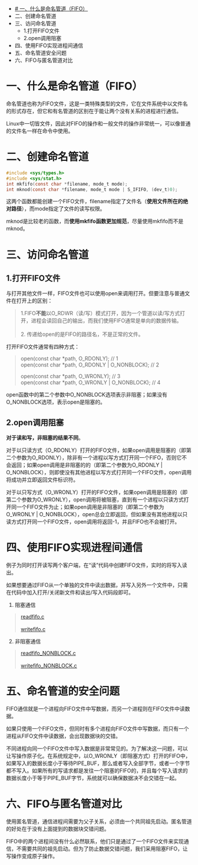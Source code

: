 - [# 一、什么是命名管道（FIFO）](一、什么是命名管道（FIFO）)
- 二、创建命名管道
- 三、访问命名管道
    - 1.打开FIFO文件
    - 2.open调用阻塞
- 四、使用FIFO实现进程间通信
- 五、命名管道安全问题
- 六、FIFO与匿名管道对比
# 一、什么是命名管道（FIFO）
命名管道也称为FIFO文件，这是一类特殊类型的文件，它在文件系统中以文件名的形式存在，但它和有名管道的区别在于能让两个没有关系的进程进行通信。

Linux中一切皆文件，因此对FIFO的操作和一般文件的操作非常统一，可以像普通的文件名一样在命令中使用。

# 二、创建命名管道
```c
#include <sys/types.h>
#include <sys/stat.h>
int mkfifo(const char *filename, mode_t mode);
int mknod(const char *filename, mode_t mode | S_IFIFO, (dev_t)0);
```
这两个函数都能创建一个FIFO文件，filename指定了文件名（**使用文件所在的绝对路径**），而mode指定了文件的读写权限。<br>

mknod是比较老的函数，而**使用mkfifo函数更加规范**，尽量使用mkfifo而不是mknod。<br>

# 三、访问命名管道
## 1.打开FIFO文件
与打开其他文件一样，FIFO文件也可以使用open来调用打开。但要注意与普通文件在打开上的区别：
> 1.FIFO**不能**以O_RDWR（读/写）模式打开，因为一个管道以读/写方式打开，进程会读回自己的输出，而我们使用FIFO通常是单向的数据传输。<br>
> <br>
> 2. 传递给open的是FIFO的路径名，不是正常的文件。<br>

打开FIFO文件通常有四种方式：<br>
> open(const char \*path, O_RDONLY); // 1 <br>
> open(const char \*path, O_RDONLY | O_NONBLOCK); // 2 <br>
> 
> open(const char \*path, O_WRONLY); // 3 <br>
> open(const char \*path, O_WRONLY | O_NONBLOCK); // 4 <br>

open函数中的第二个参数中O_NONBLOCK选项表示非阻塞；如果没有O_NONBLOCK选项，表示open是阻塞的。<br>

## 2.open调用阻塞
**对于读和写，非阻塞的结果不同**。<br>

对于以只读方式（O_RDONLY）打开的FIFO文件，如果open调用是阻塞的（即第二个参数为O_RDONLY），除非有一个进程以写方式打开同一个FIFO，否则它不会返回；如果open调用是非阻塞的的（即第二个参数为O_RDONLY | O_NONBLOCK），则即使没有其他进程以写方式打开同一个FIFO文件，open调用将成功并立即返回文件标识符。

对于以只写方式（O_WRONLY）打开的FIFO文件，如果open调用是阻塞的（即第二个参数为O_WRONLY），open调用将被阻塞，直到有一个进程以只读方式打开同一个FIFO文件为止；如果open调用是非阻塞的（即第二个参数为O_WRONLY | O_NONBLOCK），open总会立即返回，但如果没有其他进程以只读方式打开同一个FIFO文件，open调用将返回-1，并且FIFO也不会被打开。

# 四、使用FIFO实现进程间通信
例子为同时打开读写两个客户端，在“读”代码中创建FIFO文件，实时的将写入读出。<br>

如果想要通过FIFO从一个单独的文件中读出数据，并写入另外一个文件中，只需在代码中加入打开/关闭新文件和读出/写入代码段即可。

1. 阻塞通信
> [readfifo.c](https://github.com/yiyading/day-read/blob/master/FIFO%E9%80%9A%E4%BF%A1/readfifo.c)<br>
> <br>
> [writefifo.c](https://github.com/yiyading/day-read/blob/master/FIFO%E9%80%9A%E4%BF%A1/writefifo.c)<br>

2. 非阻塞通信
> [readfifo_NONBLOCK.c](https://github.com/yiyading/day-read/blob/master/FIFO%E9%80%9A%E4%BF%A1/readfifo_NONBLOCK.c)<br>
> <br>
> [writefifo_NONBLOCK.c](https://github.com/yiyading/day-read/blob/master/FIFO%E9%80%9A%E4%BF%A1/writefifo_NONBLOCK.c)<br>

# 五、命名管道的安全问题
FIFO通信就是一个进程向FIFO文件中写数据，而另一个进程则在FIFO文件中读数据。

如果只使用一个FIFO文件，但同时有多个进程向FIFO文件中写数据，而只有一个进程从FIFO文件中读数据，会出现数据块的交错。

不同进程向同一个FIFO文件中写入数据是非常常见的。为了解决这一问题，可以让写操作原子化。在系统规定中，以O_WRONLY（即阻塞方式）打开的FIFO中， 如果写入的数据长度小于等待PIPE_BUF，那么或者写入全部字节，或者一个字节都不写入。如果所有的写请求都是发往一个阻塞的FIFO的，并且每个写入请求的数据长度小于等于PIPE_BUF字节，系统就可以确保数据决不会交错在一起。<br>

# 六、FIFO与匿名管道对比
使用匿名管道，通信进程间需要为父子关系，必须由一个共同祖先启动。匿名管道的好处在于没有上面提到的数据块交错问题。

FIFO中的两个进程间没有什么必然联系，他们只是通过了一个FIFO文件来实现通信，不需要共同的祖先启动。但为了防止数据交错问题，我们采用阻塞FIFO，让写操作变成原子操作。<br>

